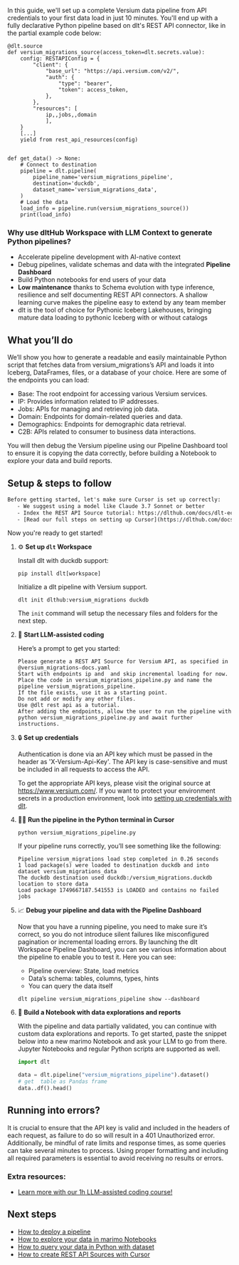 In this guide, we'll set up a complete Versium data pipeline from API credentials to your first data load in just 10 minutes. You'll end up with a fully declarative Python pipeline based on dlt's REST API connector, like in the partial example code below:

```python-outcome
@dlt.source
def versium_migrations_source(access_token=dlt.secrets.value):
    config: RESTAPIConfig = {
        "client": {
            "base_url": "https://api.versium.com/v2/",
            "auth": {
                "type": "bearer",
                "token": access_token,
            },
        },
        "resources": [
            ip,,jobs,,domain
            ],
    }
    [...]
    yield from rest_api_resources(config)


def get_data() -> None:
    # Connect to destination
    pipeline = dlt.pipeline(
        pipeline_name='versium_migrations_pipeline',
        destination='duckdb',
        dataset_name='versium_migrations_data', 
    )
    # Load the data
    load_info = pipeline.run(versium_migrations_source())
    print(load_info) 
```

### Why use dltHub Workspace with LLM Context to generate Python pipelines?

- Accelerate pipeline development with AI-native context
- Debug pipelines, validate schemas and data with the integrated **Pipeline Dashboard**
- Build Python notebooks for end users of your data
- **Low maintenance** thanks to Schema evolution with type inference, resilience and self documenting REST API connectors. A shallow learning curve makes the pipeline easy to extend by any team member
- dlt is the tool of choice for Pythonic Iceberg Lakehouses, bringing mature data loading to pythonic Iceberg with or without catalogs

## What you’ll do

We’ll show you how to generate a readable and easily maintainable Python script that fetches data from versium_migrations’s API and loads it into Iceberg, DataFrames, files, or a database of your choice. Here are some of the endpoints you can load:

- Base: The root endpoint for accessing various Versium services.
- IP: Provides information related to IP addresses.
- Jobs: APIs for managing and retrieving job data.
- Domain: Endpoints for domain-related queries and data.
- Demographics: Endpoints for demographic data retrieval.
- C2B: APIs related to consumer to business data interactions.

You will then debug the Versium pipeline using our Pipeline Dashboard tool to ensure it is copying the data correctly, before building a Notebook to explore your data and build reports.

## Setup & steps to follow

```default
Before getting started, let's make sure Cursor is set up correctly:
   - We suggest using a model like Claude 3.7 Sonnet or better
   - Index the REST API Source tutorial: https://dlthub.com/docs/dlt-ecosystem/verified-sources/rest_api/ and add it to context as **@dlt rest api**
   - [Read our full steps on setting up Cursor](https://dlthub.com/docs/dlt-ecosystem/llm-tooling/cursor-restapi#23-configuring-cursor-with-documentation)
```

Now you're ready to get started!

1. ⚙️ **Set up `dlt` Workspace**
    
    Install dlt with duckdb support:
    ```shell
    pip install dlt[workspace]
    ```

    Initialize a dlt pipeline with Versium support.
    ```shell
    dlt init dlthub:versium_migrations duckdb
    ```

    The `init` command will setup the necessary files and folders for the next step.
    
2. 🤠 **Start LLM-assisted coding**
    
    Here’s a prompt to get you started:
    
    ```prompt
    Please generate a REST API Source for Versium API, as specified in @versium_migrations-docs.yaml 
    Start with endpoints ip and  and skip incremental loading for now. 
    Place the code in versium_migrations_pipeline.py and name the pipeline versium_migrations_pipeline. 
    If the file exists, use it as a starting point. 
    Do not add or modify any other files. 
    Use @dlt rest api as a tutorial. 
    After adding the endpoints, allow the user to run the pipeline with python versium_migrations_pipeline.py and await further instructions.
    ```

    
3. 🔒 **Set up credentials** 
    
    Authentication is done via an API key which must be passed in the header as 'X-Versium-Api-Key'. The API key is case-sensitive and must be included in all requests to access the API.
    
    To get the appropriate API keys, please visit the original source at https://www.versium.com/.
    If you want to protect your environment secrets in a production environment, look into [setting up credentials with dlt](https://dlthub.com/docs/walkthroughs/add_credentials).
    
4. 🏃‍♀️ **Run the pipeline in the Python terminal in Cursor**
    
    ```shell
    python versium_migrations_pipeline.py
    ```
    
    If your pipeline runs correctly, you’ll see something like the following:
    
    ```shell
    Pipeline versium_migrations load step completed in 0.26 seconds
    1 load package(s) were loaded to destination duckdb and into dataset versium_migrations_data
    The duckdb destination used duckdb:/versium_migrations.duckdb location to store data
    Load package 1749667187.541553 is LOADED and contains no failed jobs
    ```
    
5. 📈 **Debug your pipeline and data with the Pipeline Dashboard**

    Now that you have a running pipeline, you need to make sure it’s correct, so you do not introduce silent failures like misconfigured pagination or incremental loading errors. By launching the dlt Workspace Pipeline Dashboard, you can see various information about the pipeline to enable you to test it. Here you can see:
    - Pipeline overview: State, load metrics
    - Data’s schema: tables, columns, types, hints
    - You can query the data itself
    
    ```shell
    dlt pipeline versium_migrations_pipeline show --dashboard
    ```
    
6. 🐍 **Build a Notebook with data explorations and reports**

    With the pipeline and data partially validated, you can continue with custom data explorations and reports. To get started, paste the snippet below into a new marimo Notebook and ask your LLM to go from there. Jupyter Notebooks and regular Python scripts are supported as well.

    
    ```python
    import dlt

   data = dlt.pipeline("versium_migrations_pipeline").dataset()
   # get  table as Pandas frame
   data..df().head()
    ```

## Running into errors?

It is crucial to ensure that the API key is valid and included in the headers of each request, as failure to do so will result in a 401 Unauthorized error. Additionally, be mindful of rate limits and response times, as some queries can take several minutes to process. Using proper formatting and including all required parameters is essential to avoid receiving no results or errors.

### Extra resources:

- [Learn more with our 1h LLM-assisted coding course!](https://www.youtube.com/watch?v=GGid70rnJuM)

## Next steps

- [How to deploy a pipeline](https://dlthub.com/docs/walkthroughs/deploy-a-pipeline)
- [How to explore your data in marimo Notebooks](https://dlthub.com/docs/general-usage/dataset-access/marimo)
- [How to query your data in Python with dataset](https://dlthub.com/docs/general-usage/dataset-access/dataset)
- [How to create REST API Sources with Cursor](https://dlthub.com/docs/dlt-ecosystem/llm-tooling/cursor-restapi)